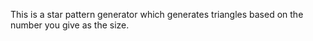This is a star pattern generator which generates triangles based on the number you give as the size.

